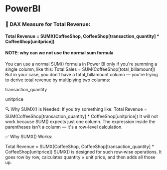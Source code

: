 # PowerBI
### 🔢 DAX Measure for Total Revenue:

#### Total Revenue = SUMX(CoffeeShop, CoffeeShop[transaction_quantity] * CoffeeShop[unitprice])

#### NOTE: why can we not use the normal sum formula
You can use a normal SUM() formula in Power BI only if you're summing a single column, like this:
Total Sales = SUM(CoffeeShop[total_billamount])
But in your case, you don’t have a total_billamount column — you're trying to derive total revenue by multiplying two columns:

transaction_quantity

unitprice

🔍 Why SUMX() is Needed:
If you try something like:
Total Revenue = SUM(CoffeeShop[transaction_quantity] * CoffeeShop[unitprice])
It will not work because SUM() expects just one column. The expression inside the parentheses isn't a column — it's a row-level calculation.

✅ Why SUMX() Works:

Total Revenue = SUMX(CoffeeShop, CoffeeShop[transaction_quantity] * CoffeeShop[unitprice])
SUMX() is designed for such row-wise operations.
It goes row by row, calculates quantity × unit price, and then adds all those up.
